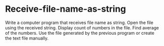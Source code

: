 # Receive-file-name-as-string
Write a computer program that receives file name as string. Open the file using the received string. Display count of numbers in the file. Find average of the numbers. Use the file generated by the previous program or create the text file manually. 
